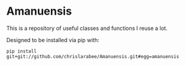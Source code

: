 # Amanuensis

This is a repository of useful classes and functions I reuse a lot.

Designed to be installed via pip with:
```
pip install git+git://github.com/chrislarabee/Amanuensis.git#egg=amanuensis
```
